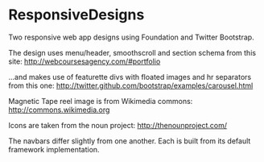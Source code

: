 ResponsiveDesigns
=================

Two responsive web app designs using Foundation and Twitter Bootstrap.

The design uses menu/header, smoothscroll and section schema from this site:
http://webcoursesagency.com/#portfolio

...and makes use of featurette divs with floated images and hr separators from this one:
http://twitter.github.com/bootstrap/examples/carousel.html

Magnetic Tape reel image is from Wikimedia commons:
http://commons.wikimedia.org

Icons are taken from the noun project:
http://thenounproject.com/

The navbars differ slightly from one another.  Each is built from its default framework implementation.
